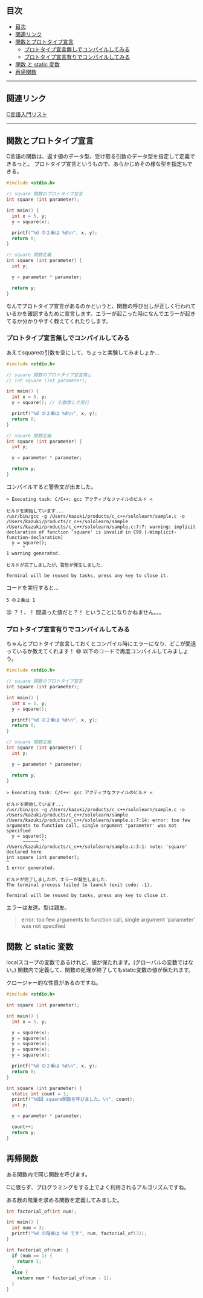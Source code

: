 ## 目次

<!-- TOC -->

- [目次](#目次)
- [関連リンク](#関連リンク)
- [関数とプロトタイプ宣言](#関数とプロトタイプ宣言)
  - [プロトタイプ宣言無しでコンパイルしてみる](#プロトタイプ宣言無しでコンパイルしてみる)
  - [プロトタイプ宣言有りでコンパイルしてみる](#プロトタイプ宣言有りでコンパイルしてみる)
- [関数 と static 変数](#関数-と-static-変数)
- [再帰関数](#再帰関数)

<!-- /TOC -->

---

## 関連リンク

[C言語入門リスト](https://heuristic-bartik-0f9dae.netlify.app/blog/c-list)

---

## 関数とプロトタイプ宣言

C言語の関数は、返す値のデータ型、受け取る引数のデータ型を指定して定義できるっと。
プロトタイプ宣言というもので、あらかじめその様な型を指定もできる。

```c
#include <stdio.h>

// square 関数のプロトタイプ宣言
int square (int parameter);

int main() {
  int x = 5, y;
  y = square(x);

  printf("%d の２乗は %d\n", x, y);
  return 0;
}

// square 関数定義
int square (int parameter) {
  int y;

  y = parameter * parameter;

  return y;
}
```

なんでプロトタイプ宣言があるのかというと、関数の呼び出しが正しく行われているかを確認するために宣言します。エラーが起こった時になんでエラーが起きてるか分かりやすく教えてくれたりします。

### プロトタイプ宣言無しでコンパイルしてみる
あえてsquareの引数を空にして、ちょっと実験してみましょか...

```c
#include <stdio.h>

// square 関数のプロトタイプ宣言無し
// int square (int parameter);

int main() {
  int x = 5, y;
  y = square(); // 引数無しで実行

  printf("%d の２乗は %d\n", x, y);
  return 0;
}

// square 関数定義
int square (int parameter) {
  int y;

  y = parameter * parameter;

  return y;
}
```

コンパイルすると警告文が出ました。

```
> Executing task: C/C++: gcc アクティブなファイルのビルド <

ビルドを開始しています...
/usr/bin/gcc -g /Users/kazuki/products/c_c++/sololearn/sample.c -o /Users/kazuki/products/c_c++/sololearn/sample
/Users/kazuki/products/c_c++/sololearn/sample.c:7:7: warning: implicit declaration of function 'square' is invalid in C99 [-Wimplicit-function-declaration]
  y = square();
      ^
1 warning generated.

ビルドが完了しましたが、警告が発生しました.

Terminal will be reused by tasks, press any key to close it.
```

コードを実行すると...

```
5 の２乗は 1
```

😵 ？！、！ 間違った値だと？！ ということになりかねません。。。

### プロトタイプ宣言有りでコンパイルしてみる

ちゃんとプロトタイプ宣言しておくとコンパイル時にエラーになり、どこが間違っているか教えてくれます！ 😆
以下のコードで再度コンパイルしてみましょう。

```c
#include <stdio.h>

// square 関数のプロトタイプ宣言
int square (int parameter);

int main() {
  int x = 5, y;
  y = square();

  printf("%d の２乗は %d\n", x, y);
  return 0;
}

// square 関数定義
int square (int parameter) {
  int y;

  y = parameter * parameter;

  return y;
}
```

```
> Executing task: C/C++: gcc アクティブなファイルのビルド <

ビルドを開始しています...
/usr/bin/gcc -g /Users/kazuki/products/c_c++/sololearn/sample.c -o /Users/kazuki/products/c_c++/sololearn/sample
/Users/kazuki/products/c_c++/sololearn/sample.c:7:14: error: too few arguments to function call, single argument 'parameter' was not specified
  y = square();
      ~~~~~~ ^
/Users/kazuki/products/c_c++/sololearn/sample.c:3:1: note: 'square' declared here
int square (int parameter);
^
1 error generated.

ビルドが完了しましたが、エラーが発生しました.
The terminal process failed to launch (exit code: -1).

Terminal will be reused by tasks, press any key to close it.
```

エラーは友達。型は親友。

> error: too few arguments to function call, single argument 'parameter' was not specified

## 関数 と static 変数

localスコープの変数であるけれど、値が保たれます。(グローバルの変数ではない。)
関数内で定義して、関数の処理が終了してもstatic変数の値が保たれます。

クロージャー的な性質があるのですね。

```c
#include <stdio.h>

int square (int parameter);

int main() {
  int x = 5, y;

  y = square(x);
  y = square(x);
  y = square(x);
  y = square(x);
  y = square(x);

  printf("%d の２乗は %d\n", x, y);
  return 0;
}

int square (int parameter) {
  static int count = 1;
  printf("%d回 square関数を呼びました。\n", count);
  int y;

  y = parameter * parameter;

  count++;
  return y;
}
```

## 再帰関数

ある関数内で同じ関数を呼びます。

Cに限らず、プログラミングをする上でよく利用されるアルゴリズムですね。

ある数の階乗を求める関数を定義してみました。

```c
int factorial_of(int num);

int main() {
  int num = 3;
  printf("%d の階乗は %d です", num, factorial_of(3));
}

int factorial_of(num) {
  if (num == 1) {
    return 1;
  }
  else {
    return num * factorial_of(num - 1);
  }
}
```

